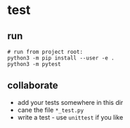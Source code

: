 # test

## run 

```shell script
# run from project root:
python3 -m pip install --user -e .
python3 -m pytest
```

## collaborate 

* add your tests somewhere in this dir
* cane the file `*_test.py`
* write a test - use `unittest` if you like

